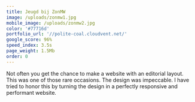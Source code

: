 ```yaml
---
title: Jeugd bij ZonMW
image: /uploads/zonmw1.jpg
mobile_image: /uploads/zonmw2.jpg
color: '#77716d'
portfolio_url: '//polite-coal.cloudvent.net/'
google_score: 96%
speed_index: 3.5s
page_weight: 1.5Mb
order: 0
---
```


Not often you get the chance to make a website with an editorial layout. This was one of those rare occasions. The design was impeccable. I have tried to honor this by turning the design in a perfectly responsive and performant website.